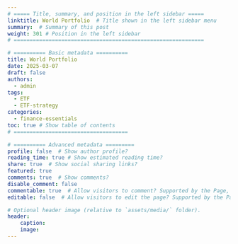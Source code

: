 ```yaml
---
# ===== Title, summary, and position in the left sidebar =====
linktitle: World Portfolio  # Title shown in the left sidebar menu
summary:  # Summary of this post
weight: 301 # Position in the left sidebar
# ============================================================

# ========== Basic metadata ==========
title: World Portfolio
date: 2025-03-07
draft: false
authors:
  - admin
tags:
  - ETF
  - ETF-strategy
categories:
  - finance-essentials
toc: true # Show table of contents
# ====================================

# ========== Advanced metadata =========
profile: false  # Show author profile?
reading_time: true # Show estimated reading time?
share: true  # Show social sharing links?
featured: true
comments: true  # Show comments?
disable_comment: false
commentable: true  # Allow visitors to comment? Supported by the Page, Post, and Book content types.
editable: false  # Allow visitors to edit the page? Supported by the Page, Post, and Book content types.

# Optional header image (relative to `assets/media/` folder).
header:
    caption: 
    image:  
---
```

